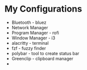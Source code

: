 # My Configurations
- Bluetooth - bluez
- Network Manager
- Program Manager - rofi
- Window Manager - i3
- alacritty - terminal
- fzf - fuzzy finder
- polybar - tool to create status bar
- Greenclip - clipboard manager
- 

